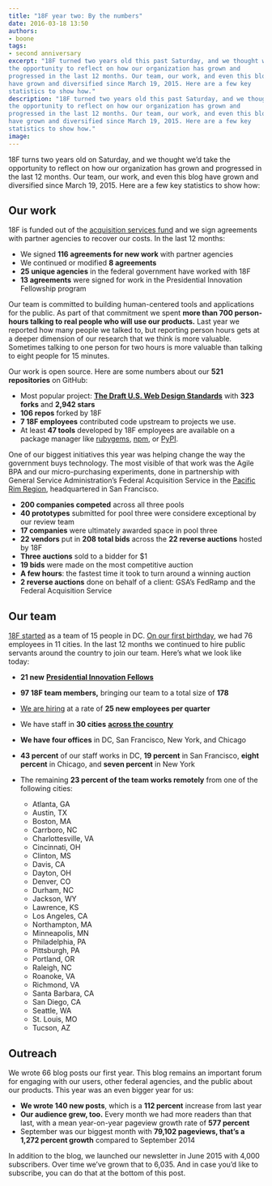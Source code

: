 ```yaml
---
title: "18F year two: By the numbers"
date: 2016-03-18 13:50
authors:
- boone
tags:
- second anniversary
excerpt: "18F turned two years old this past Saturday, and we thought we’d take
the opportunity to reflect on how our organization has grown and
progressed in the last 12 months. Our team, our work, and even this blog
have grown and diversified since March 19, 2015. Here are a few key
statistics to show how."
description: "18F turned two years old this past Saturday, and we thought we’d take
the opportunity to reflect on how our organization has grown and
progressed in the last 12 months. Our team, our work, and even this blog
have grown and diversified since March 19, 2015. Here are a few key
statistics to show how."
image:
---
```


18F turns two years old on Saturday, and we thought we’d take
the opportunity to reflect on how our organization has grown and
progressed in the last 12 months. Our team, our work, and even this blog
have grown and diversified since March 19, 2015. Here are a few key
statistics to show how:

Our work
--------

18F is funded out of the [acquisition services
fund](http://www.gsa.gov/portal/content/182815) and we sign agreements
with partner agencies to recover our costs. In the last 12 months:

-   We signed **116 agreements for new work** with partner agencies
-   We continued or modified **8 agreements**
-   **25 unique agencies** in the federal government have worked with 18F
-   **13 agreements** were signed for work in the Presidential Innovation Fellowship program

Our team is committed to building human-centered tools and applications
for the public. As part of that commitment we spent **more than 700
person-hours talking to real people who will use our products.** Last
year we reported how many people we talked to, but reporting person
hours gets at a deeper dimension of our research that we think is more
valuable. Sometimes talking to one person for two hours is more valuable
than talking to eight people for 15 minutes.

Our work is open source. Here are some numbers about our **521
repositories** on GitHub:

-   Most popular project: [**The Draft U.S. Web Design Standards**](https://github.com/18F/web-design-standards) with **323 forks** and **2,942 stars**
-   **106 repos** forked by 18F
-   **7 18F employees** contributed code upstream to projects we use.
-   At least **47 tools** developed by 18F employees are available on a package manager like [rubygems](https://rubygems.org), [npm](https://www.npmjs.com/), or [PyPI](https://pypi.python.org/pypi).

One of our biggest initiatives this year was helping change the way the
government buys technology. The most visible of that work was the Agile
BPA and our micro-purchasing experiments, done in partnership with
General Service Administration’s Federal Acquisition Service in the
[Pacific Rim Region](http://www.gsa.gov/portal/content/104695),
headquartered in San Francisco.

-   **200 companies competed** across all three pools
-   **40 prototypes** submitted for pool three were considere exceptional by our review team
-   **17 companies** were ultimately awarded space in pool three
-   **22 vendors** put in **208 total bids** across the **22 reverse auctions** hosted by 18F
-   **Three auctions** sold to a bidder for $1
-   **19 bids** were made on the most competitive auction
-   **A few hours**: the fastest time it took to turn around a winning auction
-   **2 reverse auctions** done on behalf of a client: GSA’s FedRamp and the Federal Acquisition Service

Our team
--------

[18F started](https://18f.gsa.gov/2014/03/19/hello-world-we-are-18f/)
as a team of 15 people in DC. [On our first
birthday](https://18f.gsa.gov/2015/03/19/18f-by-the-numbers/), we had
76 employees in 11 cities. In the last 12 months we continued to hire
public servants around the country to join our team. Here’s what we look
like today:

-   **21 new** [**Presidential Innovation Fellows**](https://presidentialinnovationfellows.gov/)
-   **97 18F team members,** bringing our team to a total size of **178**
-   [We are hiring](https://join.18f.gov) at a rate of **25 new employees per quarter**
-   We have staff in **30 cities** [**across the country**](https://18f.gsa.gov/2015/10/15/best-practices-for-distributed-teams/)
-   **We have four offices** in DC, San Francisco, New York, and Chicago
-   **43 percent** of our staff works in DC, **19 percent** in San Francisco, **eight percent** in Chicago, and **seven percent** in New York
-   The remaining **23 percent of the team works remotely** from one of the following cities:

    -   Atlanta, GA
    -   Austin, TX
    -   Boston, MA
    -   Carrboro, NC
    -   Charlottesville, VA
    -   Cincinnati, OH
    -   Clinton, MS
    -   Davis, CA
    -   Dayton, OH
    -   Denver, CO
    -   Durham, NC
    -   Jackson, WY
    -   Lawrence, KS
    -   Los Angeles, CA
    -   Northampton, MA
    -   Minneapolis, MN
    -   Philadelphia, PA
    -   Pittsburgh, PA
    -   Portland, OR
    -   Raleigh, NC
    -   Roanoke, VA
    -   Richmond, VA
    -   Santa Barbara, CA
    -   San Diego, CA
    -   Seattle, WA
    -   St. Louis, MO
    -   Tucson, AZ

Outreach
--------

We wrote 66 blog posts our first year. This blog remains an important
forum for engaging with our users, other federal agencies, and the
public about our products. This year was an even bigger year for us:

-   **We wrote 140 new posts**, which is a **112 percent** increase from last year
-   **Our audience grew, too.** Every month we had more readers than that last, with a mean year-on-year pageview growth rate of **577 percent**
-   September was our biggest month with **79,102 pageviews, that’s a 1,272 percent growth** compared to September 2014

In addition to the blog, we launched our newsletter in June 2015 with
4,000 subscribers. Over time we’ve grown that to 6,035. And in case
you’d like to subscribe, you can do that at the bottom of this post.
